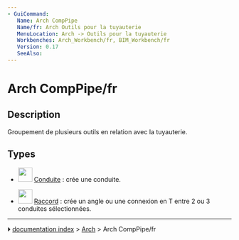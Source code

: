 ```yaml
---
- GuiCommand:
   Name: Arch CompPipe
   Name/fr: Arch Outils pour la tuyauterie 
   MenuLocation: Arch -> Outils pour la tuyauterie
   Workbenches: Arch_Workbench/fr, BIM_Workbench/fr
   Version: 0.17
   SeeAlso: 
---
```


# Arch CompPipe/fr

## Description

Groupement de plusieurs outils en relation avec la tuyauterie.



## Types

-   <img alt="" src=images/Arch_Pipe.svg  style="width:32px;"> [Conduite](Arch_Pipe/fr.md) : crée une conduite.

-   <img alt="" src=images/Arch_PipeConnector.svg  style="width:32px;"> [Raccord](Arch_PipeConnector/fr.md) : crée un angle ou une connexion en T entre 2 ou 3 conduites sélectionnées.



---
⏵ [documentation index](../README.md) > [Arch](Arch_Workbench.md) > Arch CompPipe/fr
